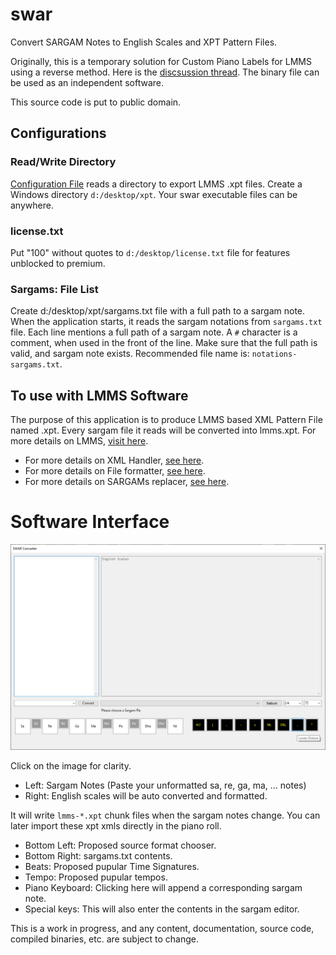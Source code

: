 # swar
Convert SARGAM Notes to English Scales and XPT Pattern Files.

Originally, this is a temporary solution for Custom Piano Labels for LMMS using a reverse method.
Here is the [discsussion thread](https://github.com/LMMS/lmms/issues/6162). The binary file can be used as an independent software.

This source code is put to public domain.

## Configurations

### Read/Write Directory
[Configuration File](swar/configs/Configurations.cs) reads a directory to export LMMS .xpt files.
Create a Windows directory `d:/desktop/xpt`. Your swar executable files can be anywhere.

### license.txt
Put "100" without quotes to `d:/desktop/license.txt` file for features unblocked to premium.

### Sargams: File List
Create d:/desktop/xpt/sargams.txt file with a full path to a sargam note.
When the application starts, it reads the sargam notations from `sargams.txt` file.
Each line mentions a full path of a sargam note.
A `#` character is a comment, when used in the front of the line.
Make sure that the full path is valid, and sargam note exists.
Recommended file name is: `notations-sargams.txt`.

## To use with LMMS Software
The purpose of this application is to produce LMMS based XML Pattern File named .xpt.
Every sargam file it reads will be converted into lmms.xpt.
For more details on LMMS, [visit here](https://lmms.io/).

* For more details on XML Handler, [see here](swar/libraries/XMLHandler.cs).
* For more details on File formatter, [see here](swar/libraries/Formatter.cs).
* For more details on SARGAMs replacer, [see here](swar/libraries/Replacer.cs).

# Software Interface
![SWAR Interface](interface.png)

Click on the image for clarity.

* Left: Sargam Notes (Paste your unformatted sa, re, ga, ma, ... notes)
* Right: English scales will be auto converted and formatted.

It will write `lmms-*.xpt` chunk files when the sargam notes change.
You can later import these xpt xmls directly in the piano roll.

* Bottom Left: Proposed source format chooser.
* Bottom Right: sargams.txt contents.
* Beats: Proposed pupular Time Signatures.
* Tempo: Proposed pupular tempos.
* Piano Keyboard: Clicking here will append a corresponding sargam note.
* Special keys: This will also enter the contents in the sargam editor.

This is a work in progress, and any content, documentation, source code, compiled binaries, etc. are subject to change.
